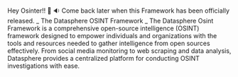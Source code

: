 Hey Osinter!! 👋 🔉 
Come back later when this Framework has been officially released.
_
The Datasphere OSINT Framework
_
The Datasphere Osint Framework is a comprehensive open-source intelligence (OSINT) framework designed to empower individuals and organizations with the tools and resources needed to gather intelligence from open sources effectively. From social media monitoring to web scraping and data analysis, Datasphere provides a centralized platform for conducting OSINT investigations with ease.

